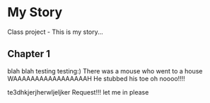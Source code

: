 # My Story
Class project - This is my story...

## Chapter 1 

blah blah testing testing:)
There was a mouse who went to a house
WAAAAAAAAAAAAAAAAAH
He stubbed his toe oh noooo!!!!

te3dhkjerjherwljeljker
Request!!! let me in please
